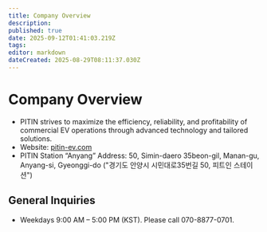 ```yaml
---
title: Company Overview
description: 
published: true
date: 2025-09-12T01:41:03.219Z
tags: 
editor: markdown
dateCreated: 2025-08-29T08:11:37.030Z
---
```


# Company Overview

- PITIN strives to maximize the efficiency, reliability, and profitability of commercial EV operations through advanced technology and tailored solutions.
- Website: [pitin-ev.com](http://pitin-ev.com)
- PITIN Station “Anyang” Address: 50, Simin-daero 35beon-gil, Manan-gu, Anyang-si, Gyeonggi-do ("경기도 안양시 시민대로35번길 50, 피트인 스테이션")

## General Inquiries

- Weekdays 9:00 AM – 5:00 PM (KST). Please call 070-8877-0701.